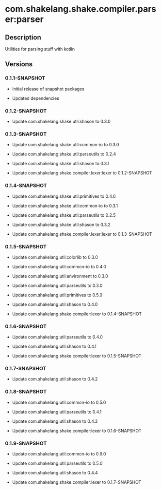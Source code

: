 # com.shakelang.shake.compiler.parser:parser

## Description

Utilities for parsing stuff with kotlin

## Versions

### 0.1.1-SNAPSHOT

* Initial release of snapshot packages

* Updated dependencies

### 0.1.2-SNAPSHOT

* Update com.shakelang.shake.util:shason to 0.3.0

### 0.1.3-SNAPSHOT

* Update com.shakelang.shake.util:common-io to 0.3.0

* Update com.shakelang.shake.util:parseutils to 0.2.4

* Update com.shakelang.shake.util:shason to 0.3.1

* Update com.shakelang.shake.compiler.lexer:lexer to 0.1.2-SNAPSHOT

### 0.1.4-SNAPSHOT

* Update com.shakelang.shake.util:primitives to 0.4.0

* Update com.shakelang.shake.util:common-io to 0.3.1

* Update com.shakelang.shake.util:parseutils to 0.2.5

* Update com.shakelang.shake.util:shason to 0.3.2

* Update com.shakelang.shake.compiler.lexer:lexer to 0.1.3-SNAPSHOT

### 0.1.5-SNAPSHOT

* Update com.shakelang.util:colorlib to 0.3.0

* Update com.shakelang.util:common-io to 0.4.0

* Update com.shakelang.util:environment to 0.3.0

* Update com.shakelang.util:parseutils to 0.3.0

* Update com.shakelang.util:primitives to 0.5.0

* Update com.shakelang.util:shason to 0.4.0

* Update com.shakelang.shake.compiler:lexer to 0.1.4-SNAPSHOT

### 0.1.6-SNAPSHOT

* Update com.shakelang.util:parseutils to 0.4.0

* Update com.shakelang.util:shason to 0.4.1

* Update com.shakelang.shake.compiler:lexer to 0.1.5-SNAPSHOT

### 0.1.7-SNAPSHOT

* Update com.shakelang.util:shason to 0.4.2

### 0.1.8-SNAPSHOT

* Update com.shakelang.util:common-io to 0.5.0

* Update com.shakelang.util:parseutils to 0.4.1

* Update com.shakelang.util:shason to 0.4.3

* Update com.shakelang.shake.compiler:lexer to 0.1.6-SNAPSHOT

### 0.1.9-SNAPSHOT

* Update com.shakelang.util:common-io to 0.6.0

* Update com.shakelang.util:parseutils to 0.5.0

* Update com.shakelang.util:shason to 0.4.4

* Update com.shakelang.shake.compiler:lexer to 0.1.7-SNAPSHOT